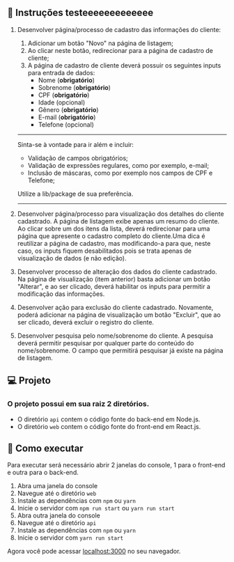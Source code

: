 ## 📄 Instruções testeeeeeeeeeeeee

1. Desenvolver página/processo de cadastro das informações do cliente:
    1. Adicionar um botão "Novo" na página de listagem;
    2. Ao clicar neste botão, redirecionar para a página de cadastro de cliente;
    3. A página de cadastro de cliente deverá possuir os seguintes inputs para entrada de dados:
        - Nome (**obrigatório**)
        - Sobrenome (**obrigatório**)
        - CPF (**obrigatório**)
        - Idade (opcional)
        - Gênero (**obrigatório**)
        - E-mail (**obrigatório**)
        - Telefone (opcional)

    ***
    Sinta-se à vontade para ir além e incluir:
    - Validação de campos obrigatórios;
    - Validação de expressões regulares, como por exemplo, e-mail;
    - Inclusão de máscaras, como por exemplo nos campos de CPF e Telefone;

    Utilize a lib/package de sua preferência.
    ***

2. Desenvolver página/processo para visualização dos detalhes do cliente cadastrado. A página de listagem exibe apenas um resumo do cliente. Ao clicar sobre um dos itens da lista, deverá redirecionar para uma página que apresente o cadastro completo do cliente.Uma dica é reutilizar a página de cadastro, mas modificando-a para que, neste caso, os inputs fiquem desabilitados pois se trata apenas de visualização de dados (e não edição).

3. Desenvolver processo de alteração dos dados do cliente cadastrado. Na página de visualização (item anterior) basta adicionar um botão "Alterar", e ao ser clicado, deverá habilitar os inputs para permitir a modificação das informações.

4. Desenvolver ação para exclusão do cliente cadastrado. Novamente, poderá adicionar na página de visualização um botão "Excluir", que ao ser clicado, deverá excluir o registro do cliente.

5. Desenvolver pesquisa pelo nome/sobrenome do cliente. A pesquisa deverá permitir pesquisar por qualquer parte do conteúdo do nome/sobrenome. O campo que permitirá pesquisar já existe na página de listagem.

## 💻 Projeto

### O projeto possui em sua raiz 2 diretórios.

- O diretório `api` contem o código fonte do back-end em Node.js.
- O diretório `web` contem o código fonte do front-end em React.js.

## 🚀 Como executar

Para executar será necessário abrir 2 janelas do console, 1 para o front-end e outra para o back-end.

1. Abra uma janela do console
2. Navegue até o diretório `web`
3. Instale as dependências com `npm` ou `yarn`
4. Inicie o servidor com `npm run start` ou `yarn run start`
5. Abra outra janela do console
6. Navegue até o diretório `api`
7. Instale as dependências com `npm` ou `yarn`
8. Inicie o servidor com `yarn run start`

Agora você pode acessar [localhost:3000](http://localhost:3000) no seu navegador.
